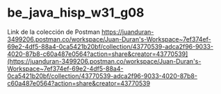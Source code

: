 # be_java_hisp_w31_g08

Link de la colección de Postman https://juanduran-3499206.postman.co/workspace/Juan-Duran's-Workspace~7ef374ef-69e2-4df5-88a4-0ca5421b20bf/collection/43770539-adca2f96-9033-4020-87b8-c60a487e0564?action=share&creator=43770539](https://juanduran-3499206.postman.co/workspace/Juan-Duran's-Workspace~7ef374ef-69e2-4df5-88a4-0ca5421b20bf/collection/43770539-adca2f96-9033-4020-87b8-c60a487e0564?action=share&creator=43770539
